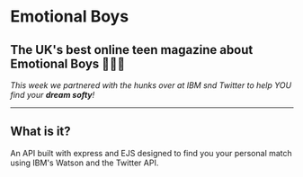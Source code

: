 # Emotional Boys

## The UK's best online teen magazine about Emotional Boys 🙍‍♂️💕

_This week we partnered with the hunks over at IBM snd Twitter to help YOU find your **dream softy**!_

---

## What is it? 
An API built with express and EJS designed to find you your personal match using IBM's Watson and the Twitter API.
